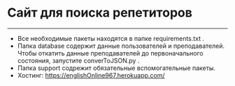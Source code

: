 # Сайт для поиска репетиторов
___
* Все необходимые пакеты находятся в папке requirements.txt .
* Папка database содержит данные пользователей и преподавателей. Чтобы откатить данные преподавателей до первоначального состояния, запустите converToJSON.py .
* Папка support содрежит обязательные вспомогательные пакеты.
* Хостинг: https://englishOnline967.herokuapp.com/